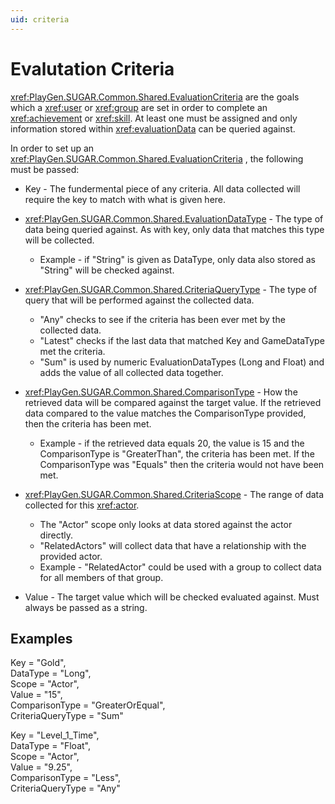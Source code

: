 ```yaml
---
uid: criteria
---
```


# Evalutation Criteria

<xref:PlayGen.SUGAR.Common.Shared.EvaluationCriteria> are the goals which a <xref:user> or <xref:group> are set in order to complete an <xref:achievement> or <xref:skill>. At least one must be assigned and only information stored within <xref:evaluationData> can be queried against.

In order to set up an <xref:PlayGen.SUGAR.Common.Shared.EvaluationCriteria> , the following must be passed:

- Key - The fundermental piece of any criteria. All data collected will require the key to match with what is given here.

- <xref:PlayGen.SUGAR.Common.Shared.EvaluationDataType> - The type of data being queried against. As with key, only data that matches this type will be collected.
    - Example - if "String" is given as DataType, only data also stored as "String" will be checked against.

- <xref:PlayGen.SUGAR.Common.Shared.CriteriaQueryType> - The type of query that will be performed against the collected data.
    - "Any" checks to see if the criteria has been ever met by the collected data.
    - "Latest" checks if the last data that matched Key and GameDataType met the criteria.
    - "Sum" is used by numeric EvaluationDataTypes (Long and Float) and adds the value of all collected data together.

- <xref:PlayGen.SUGAR.Common.Shared.ComparisonType> - How the retrieved data will be compared against the target value. If the retrieved data compared to the value matches the ComparisonType provided, then the criteria has been met.
    - Example -  if the retrieved data equals 20, the value is 15 and the ComparisonType is "GreaterThan", the criteria has been met. If the ComparisonType was "Equals" then the criteria would not have been met.

- <xref:PlayGen.SUGAR.Common.Shared.CriteriaScope> - The range of data collected for this <xref:actor>. 
    - The "Actor" scope only looks at data stored against the actor directly.
    - "RelatedActors" will collect data that have a relationship with the provided actor.
    - Example - "RelatedActor" could be used with a group to collect data for all members of that group.

- Value - The target value which will be checked evaluated against. Must always be passed as a string.



## Examples

   Key = "Gold",  
   DataType = "Long",  
   Scope = "Actor",  
   Value = "15",  
   ComparisonType = "GreaterOrEqual",  
   CriteriaQueryType = "Sum"  

   Key = "Level_1_Time",  
   DataType = "Float",  
   Scope = "Actor",  
   Value = "9.25",  
   ComparisonType = "Less",  
   CriteriaQueryType = "Any"  



